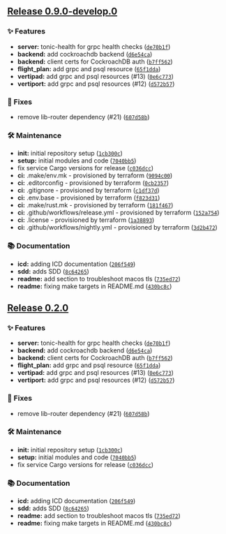 ## [Release 0.9.0-develop.0](https://github.com/Arrow-air/svc-storage/releases/tag/v0.9.0-develop.0)

### ✨ Features

-  **server:** tonic-health for grpc health checks ([`de70b1f`](https://github.com/Arrow-air/svc-storage/commit/de70b1f2fa3b5b297fcc38cc1ea0afc67e045162))
-  **backend:** add cockroachdb backend ([`d6e54ca`](https://github.com/Arrow-air/svc-storage/commit/d6e54ca576fd63316e61d90a9e768689a21e04c2))
-  **backend:** client certs for CockroachDB auth ([`b7ff562`](https://github.com/Arrow-air/svc-storage/commit/b7ff562b6a5bff35f7f3c8bd465c5e55cd54bf84))
-  **flight_plan:** add grpc and psql resource ([`65f1dda`](https://github.com/Arrow-air/svc-storage/commit/65f1ddade9ad6a1974c60f211584fe0e11d3deef))
-  **vertipad:** add grpc and psql resources (#13) ([`0e6c773`](https://github.com/Arrow-air/svc-storage/commit/0e6c77376dc82185742a012e868dca21ee7adcfb))
-  **vertiport:** add grpc and psql resources (#12) ([`d572b57`](https://github.com/Arrow-air/svc-storage/commit/d572b57ed272733112d690b14c15fb887179b710))

### 🐛 Fixes

- remove lib-router dependency (#21) ([`607d58b`](https://github.com/Arrow-air/svc-storage/commit/607d58b306a69d15c83f84490eaee050a4ca1587))

### 🛠 Maintenance

-  **init:** initial repository setup ([`1cb300c`](https://github.com/Arrow-air/svc-storage/commit/1cb300c75ab16ee38d8c95328e8fb980c0010ee8))
-  **setup:** initial modules and code ([`7040bb5`](https://github.com/Arrow-air/svc-storage/commit/7040bb558c0ed9773799a41c7b1898630d45240a))
- fix service Cargo versions for release ([`c036dcc`](https://github.com/Arrow-air/svc-storage/commit/c036dccc7c2ba50f10286040d22148eb2bb2ac3f))
-  **ci:** .make/env.mk - provisioned by terraform ([`9094c00`](https://github.com/Arrow-air/svc-storage/commit/9094c00285a58166e7b7decc0e8fbe7295f1768b))
-  **ci:** .editorconfig - provisioned by terraform ([`0cb2357`](https://github.com/Arrow-air/svc-storage/commit/0cb2357ff041f7c77444e09b1af3e132a0136fb8))
-  **ci:** .gitignore - provisioned by terraform ([`c1df37d`](https://github.com/Arrow-air/svc-storage/commit/c1df37d64d8689c65e75f830a4a055eec92c042e))
-  **ci:** .env.base - provisioned by terraform ([`f823d31`](https://github.com/Arrow-air/svc-storage/commit/f823d3165233093c09f5051517db3c5726935cfb))
-  **ci:** .make/rust.mk - provisioned by terraform ([`181f467`](https://github.com/Arrow-air/svc-storage/commit/181f4670cae57a0c45bd3755d127083b5d0132e9))
-  **ci:** .github/workflows/release.yml - provisioned by terraform ([`152a754`](https://github.com/Arrow-air/svc-storage/commit/152a754a85c3d32822f682fa18007a2696477ed9))
-  **ci:** .license - provisioned by terraform ([`1a38893`](https://github.com/Arrow-air/svc-storage/commit/1a3889300f3b24c10c08d14f1777f1ecbb7f0d0d))
-  **ci:** .github/workflows/nightly.yml - provisioned by terraform ([`3d2b472`](https://github.com/Arrow-air/svc-storage/commit/3d2b472a86c55de994e5f21d2eec4a2d69024ad9))

### 📚 Documentation

-  **icd:** adding ICD documentation ([`206f549`](https://github.com/Arrow-air/svc-storage/commit/206f549cd44b44e01f84cf88773fb459ba3055cb))
-  **sdd:** adds SDD ([`8c64265`](https://github.com/Arrow-air/svc-storage/commit/8c64265d9682af8f13451e55ed3d38566532d0d2))
-  **readme:** add section to troubleshoot macos tls ([`735ed72`](https://github.com/Arrow-air/svc-storage/commit/735ed7243faa207a637d38bc16e9b46ccffb1b97))
-  **readme:** fixing make targets in README.md ([`430bc8c`](https://github.com/Arrow-air/svc-storage/commit/430bc8c67f47e2df7f2297e1848774bf8cdf7d60))

## [Release 0.2.0](https://github.com/Arrow-air/svc-storage/releases/tag/v0.2.0)

### ✨ Features

-  **server:** tonic-health for grpc health checks ([`de70b1f`](https://github.com/Arrow-air/svc-storage/commit/de70b1f2fa3b5b297fcc38cc1ea0afc67e045162))
-  **backend:** add cockroachdb backend ([`d6e54ca`](https://github.com/Arrow-air/svc-storage/commit/d6e54ca576fd63316e61d90a9e768689a21e04c2))
-  **backend:** client certs for CockroachDB auth ([`b7ff562`](https://github.com/Arrow-air/svc-storage/commit/b7ff562b6a5bff35f7f3c8bd465c5e55cd54bf84))
-  **flight_plan:** add grpc and psql resource ([`65f1dda`](https://github.com/Arrow-air/svc-storage/commit/65f1ddade9ad6a1974c60f211584fe0e11d3deef))
-  **vertipad:** add grpc and psql resources (#13) ([`0e6c773`](https://github.com/Arrow-air/svc-storage/commit/0e6c77376dc82185742a012e868dca21ee7adcfb))
-  **vertiport:** add grpc and psql resources (#12) ([`d572b57`](https://github.com/Arrow-air/svc-storage/commit/d572b57ed272733112d690b14c15fb887179b710))

### 🐛 Fixes

- remove lib-router dependency (#21) ([`607d58b`](https://github.com/Arrow-air/svc-storage/commit/607d58b306a69d15c83f84490eaee050a4ca1587))

### 🛠 Maintenance

-  **init:** initial repository setup ([`1cb300c`](https://github.com/Arrow-air/svc-storage/commit/1cb300c75ab16ee38d8c95328e8fb980c0010ee8))
-  **setup:** initial modules and code ([`7040bb5`](https://github.com/Arrow-air/svc-storage/commit/7040bb558c0ed9773799a41c7b1898630d45240a))
- fix service Cargo versions for release ([`c036dcc`](https://github.com/Arrow-air/svc-storage/commit/c036dccc7c2ba50f10286040d22148eb2bb2ac3f))

### 📚 Documentation

-  **icd:** adding ICD documentation ([`206f549`](https://github.com/Arrow-air/svc-storage/commit/206f549cd44b44e01f84cf88773fb459ba3055cb))
-  **sdd:** adds SDD ([`8c64265`](https://github.com/Arrow-air/svc-storage/commit/8c64265d9682af8f13451e55ed3d38566532d0d2))
-  **readme:** add section to troubleshoot macos tls ([`735ed72`](https://github.com/Arrow-air/svc-storage/commit/735ed7243faa207a637d38bc16e9b46ccffb1b97))
-  **readme:** fixing make targets in README.md ([`430bc8c`](https://github.com/Arrow-air/svc-storage/commit/430bc8c67f47e2df7f2297e1848774bf8cdf7d60))

